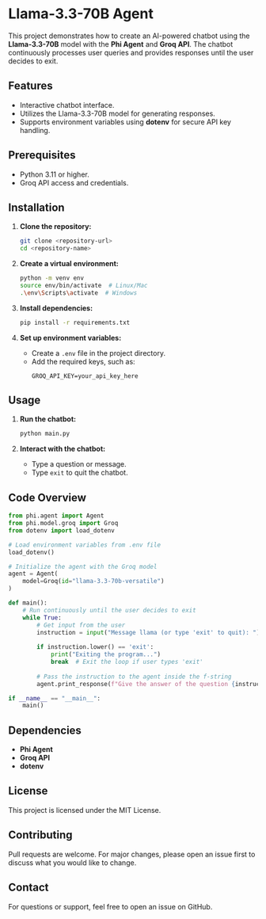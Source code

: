 # Llama-3.3-70B Agent

This project demonstrates how to create an AI-powered chatbot using the **Llama-3.3-70B** model with the **Phi Agent** and **Groq API**. The chatbot continuously processes user queries and provides responses until the user decides to exit.

## Features
- Interactive chatbot interface.
- Utilizes the Llama-3.3-70B model for generating responses.
- Supports environment variables using **dotenv** for secure API key handling.

## Prerequisites
- Python 3.11 or higher.
- Groq API access and credentials.

## Installation

1. **Clone the repository:**
   ```bash
   git clone <repository-url>
   cd <repository-name>
   ```

2. **Create a virtual environment:**
   ```bash
   python -m venv env
   source env/bin/activate  # Linux/Mac
   .\env\Scripts\activate  # Windows
   ```

3. **Install dependencies:**
   ```bash
   pip install -r requirements.txt
   ```

4. **Set up environment variables:**
   - Create a `.env` file in the project directory.
   - Add the required keys, such as:
     ```plaintext
     GROQ_API_KEY=your_api_key_here
     ```

## Usage

1. **Run the chatbot:**
   ```bash
   python main.py
   ```

2. **Interact with the chatbot:**
   - Type a question or message.
   - Type `exit` to quit the chatbot.

## Code Overview

```python
from phi.agent import Agent
from phi.model.groq import Groq
from dotenv import load_dotenv

# Load environment variables from .env file
load_dotenv()

# Initialize the agent with the Groq model
agent = Agent(
    model=Groq(id="llama-3.3-70b-versatile")
)

def main():
    # Run continuously until the user decides to exit
    while True:
        # Get input from the user
        instruction = input("Message llama (or type 'exit' to quit): ")
        
        if instruction.lower() == 'exit':
            print("Exiting the program...")
            break  # Exit the loop if user types 'exit'
        
        # Pass the instruction to the agent inside the f-string
        agent.print_response(f"Give the answer of the question {instruction} as the user want")

if __name__ == "__main__":
    main()
```

## Dependencies
- **Phi Agent**
- **Groq API**
- **dotenv**

## License
This project is licensed under the MIT License.

## Contributing
Pull requests are welcome. For major changes, please open an issue first to discuss what you would like to change.

## Contact
For questions or support, feel free to open an issue on GitHub.

